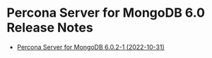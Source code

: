 # Percona Server for MongoDB 6.0 Release Notes


* [Percona Server for MongoDB 6.0.2-1 (2022-10-31)](6.0.2-1.md)
